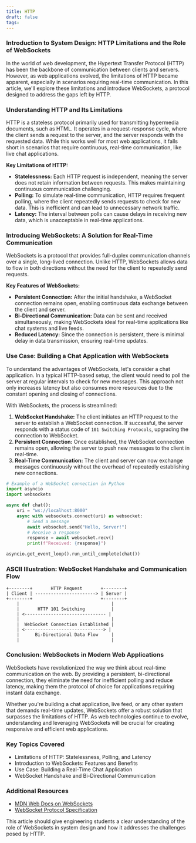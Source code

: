 ```yaml
---
title: HTTP
draft: false
tags:
---
```

### Introduction to System Design: HTTP Limitations and the Role of WebSockets

In the world of web development, the Hypertext Transfer Protocol (HTTP) has been the backbone of communication between clients and servers. However, as web applications evolved, the limitations of HTTP became apparent, especially in scenarios requiring real-time communication. In this article, we'll explore these limitations and introduce WebSockets, a protocol designed to address the gaps left by HTTP.

### Understanding HTTP and Its Limitations

HTTP is a stateless protocol primarily used for transmitting hypermedia documents, such as HTML. It operates in a request-response cycle, where the client sends a request to the server, and the server responds with the requested data. While this works well for most web applications, it falls short in scenarios that require continuous, real-time communication, like live chat applications.

**Key Limitations of HTTP:**
- **Statelessness:** Each HTTP request is independent, meaning the server does not retain information between requests. This makes maintaining continuous communication challenging.
- **Polling:** To simulate real-time communication, HTTP requires frequent polling, where the client repeatedly sends requests to check for new data. This is inefficient and can lead to unnecessary network traffic.
- **Latency:** The interval between polls can cause delays in receiving new data, which is unacceptable in real-time applications.

### Introducing WebSockets: A Solution for Real-Time Communication

WebSockets is a protocol that provides full-duplex communication channels over a single, long-lived connection. Unlike HTTP, WebSockets allows data to flow in both directions without the need for the client to repeatedly send requests.

**Key Features of WebSockets:**
- **Persistent Connection:** After the initial handshake, a WebSocket connection remains open, enabling continuous data exchange between the client and server.
- **Bi-Directional Communication:** Data can be sent and received simultaneously, making WebSockets ideal for real-time applications like chat systems and live feeds.
- **Reduced Latency:** Since the connection is persistent, there is minimal delay in data transmission, ensuring real-time updates.

### Use Case: Building a Chat Application with WebSockets

To understand the advantages of WebSockets, let's consider a chat application. In a typical HTTP-based setup, the client would need to poll the server at regular intervals to check for new messages. This approach not only increases latency but also consumes more resources due to the constant opening and closing of connections.

With WebSockets, the process is streamlined:

1. **WebSocket Handshake:** The client initiates an HTTP request to the server to establish a WebSocket connection. If successful, the server responds with a status code of `101 Switching Protocols`, upgrading the connection to WebSocket.
2. **Persistent Connection:** Once established, the WebSocket connection remains open, allowing the server to push new messages to the client in real-time.
3. **Real-Time Communication:** The client and server can now exchange messages continuously without the overhead of repeatedly establishing new connections.

```python
# Example of a WebSocket connection in Python
import asyncio
import websockets

async def chat():
    uri = "ws://localhost:8000"
    async with websockets.connect(uri) as websocket:
        # Send a message
        await websocket.send("Hello, Server!")
        # Receive a response
        response = await websocket.recv()
        print(f"Received: {response}")

asyncio.get_event_loop().run_until_complete(chat())
```

### ASCII Illustration: WebSocket Handshake and Communication Flow

```
+--------+       HTTP Request       +--------+
| Client | -----------------------> | Server |
+--------+                          +--------+
    |                                   |
    |       HTTP 101 Switching          |
    | <------------------------------- |
    |                                   |
    |  WebSocket Connection Established |
    | <------------------------------> |
    |      Bi-Directional Data Flow     |
    |                                   |
```

### Conclusion: WebSockets in Modern Web Applications

WebSockets have revolutionized the way we think about real-time communication on the web. By providing a persistent, bi-directional connection, they eliminate the need for inefficient polling and reduce latency, making them the protocol of choice for applications requiring instant data exchange.

Whether you're building a chat application, live feed, or any other system that demands real-time updates, WebSockets offer a robust solution that surpasses the limitations of HTTP. As web technologies continue to evolve, understanding and leveraging WebSockets will be crucial for creating responsive and efficient web applications.

### Key Topics Covered
- Limitations of HTTP: Statelessness, Polling, and Latency
- Introduction to WebSockets: Features and Benefits
- Use Case: Building a Real-Time Chat Application
- WebSocket Handshake and Bi-Directional Communication

### Additional Resources
- [MDN Web Docs on WebSockets](https://developer.mozilla.org/en-US/docs/Web/API/WebSockets_API)
- [WebSocket Protocol Specification](https://tools.ietf.org/html/rfc6455)

This article should give engineering students a clear understanding of the role of WebSockets in system design and how it addresses the challenges posed by HTTP.